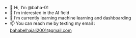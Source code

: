 - 👋 Hi, I’m @baha-01
- 👀 I’m interested in the AI field 
- 🌱 I’m currently learning machine learning and dashboarding
- 📫 You can reach me by texting my email : bahabelhajali2001@gmail.com

<!---
baha-01/baha-01 is a ✨ special ✨ repository because its `README.md` (this file) appears on your GitHub profile.
You can click the Preview link to take a look at your changes.
--->
